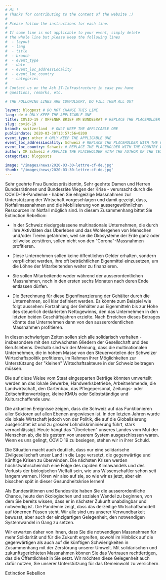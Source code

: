 ```yaml
---
# Hi !
# Thanks for contributing to the content of the website :)
#
# Please follow the instructions for each line.
#
# If some line is not applicable to your event, simply delete
# the whole line but please keep the following lines
#  - layout
#  - lang
#  - title
#  - branch
#  - event_type
#  - date
#  - event_loc_addressLocality
#  - event_loc_country
#  - categories
#
# Contact us on the Ask IT-Infrastructure in case you have
# questions, remarks, etc.

# THE FOLLOWING LINES ARE COMPULSORY, DO FILL THEM ALL OUT

layout: blogpost # DO NOT CHANGE THIS LINE
lang: de # ONLY KEEP THE APPLICABLE ONE
title: COVID-19 / OFFENER BRIEF AM BUNDESRAT # REPLACE THE PLACEHOLDER WITH THE TITLE OF THE EVENT
slug: covid-19
branch: switzerland  # ONLY KEEP THE APPLICABLE ONE
publishdate: 2020-03-30T13:57:56+0200
event_type: other # ONLY KEEP THE APPLICABLE ONE
event_loc_addressLocality: Schweiz # REPLACE THE PLACEHOLDER WITH THE CITY WHERE THE EVENT TAKES PLACE
event_loc_country: Schweiz # REPLACE THE PLACEHOLDER WITH THE COUNTRY WHERE THE EVENT TAKES PLACE
author: XR Schweiz # REPLACE THE PLACEHOLDER WITH THE AUTHOR OF THE TEXT
categories: blogposts

image: "/images/news/2020-03-30-lettre-cf-de.jpg"
thumb: "/images/news/2020-03-30-lettre-cf-de.jpg"
---
```


Sehr geehrte Frau Bundespräsidentin, Sehr geehrte Damen und Herren Bundesrätinnen und Bundesräte
Wegen der Krise - verursacht durch die COVID-19-Pandemie - haben Sie ehrgeizige Massnahmen zur Unterstützung der
Wirtschaft vorgeschlagen und damit gezeigt, dass, Notfallmassnahmen und die Mobilisierung von aussergewöhnlichen
Ressourcen im Notfall möglich sind. In diesem Zusammenhang bittet Sie Extinction Rebellion:

-  In der Schweiz niedergelassene multinationale Unternehmen, die durch ihre Aktivitäten das Überleben und das Wohlergehen
von Menschen und/oder Tieren gefährden, weil sie die Ökosysteme der Erde ganz oder teilweise zerstören, sollen nicht von den
"Corona"-Massnahmen profitieren.

- Diese Unternehmen sollen keine öffentlichen Gelder erhalten, sondern verpflichtet werden, ihre oft beträchtlichen Eigenmittel
einzusetzen, um die Löhne der Mitarbeitenden weiter zu finanzieren.

- Sie sollen Mitarbeitende weder während der ausserordentlichen Massnahmen, noch in den ersten sechs Monaten nach deren
Ende entlassen dürfen.

- Die Berechnung für diese Eigenfinanzierung der Gehälter durch die Unternehmen, soll klar definiert werden. Es könnte zum
Beispiel wie folgt aussehen: Fortzahlung der Gehälter aus Eigenmitteln bis zur Höhe des steuerlich deklarierten Nettogewinns,
den das Unternehmen in den letzten beiden Geschäftsjahren erzielte. Nach Erreichen dieses Betrages könnte das Unternehmen
dann von den ausserordentlichen Massnahmen profitieren.

In diesen schwierigen Zeiten sollen sich alle solidarisch verhalten - insbesondere mit den schwächsten Gliedern der Gesellschaft
und des Berufslebens. Deshalb sind wir der Meinung, dass die multinationalen Unternehmen, die in hohem Masse von den
Steuervorteilen der Schweizer Wirtschaftspolitik profitieren, im Rahmen ihrer Möglichkeiten zur Unterstützung der "kleinen"
Wirtschaftsakteure in der Schweiz beitragen müssen.

Die auf diese Weise vom Staat eingesparten Beträge könnten umverteilt werden an das lokale Gewerbe, Handwerksbetriebe,
Arbeitnehmende, die Landwirtschaft, den Gartenbau, das Pflegepersonal, Zeitungs- oder Zeitschriftenverträger, kleine KMUs
oder Selbstständige und Kulturschaffende usw.

Die aktuellen Ereignisse zeigen, dass die Schweiz auf das Funktionieren aller Sektoren auf allen Ebenen angewiesen ist. In den
letzten Jahren wurde die lokale Wirtschaft jedoch von der Politik, die auf die Globalisierung ausgerichtet ist und zu grosser Lohndiskriminierung
führt, stark vernachlässigt. Heute hängt das "Überleben" unseres Landes vom Mut der Menschen ab, die bis gestern von unserem System ausgeschlossen waren. Wenn es uns gelingt, COVID 19 zu besiegen, stehen wir in ihrer Schuld.

Die Situation macht auch deutlich, dass nur eine solidarische Zivilgesellschaft unser Land in die Lage versetzt, die gegenwärtige
und künftige Krisen zu überwinden. Die nächsten Krisen werden höchstwahrscheinlich eine Folge des rapiden Klimawandels und
des Verlusts der biologischen Vielfalt sein, wie uns Wissenschaftler schon seit langem warnen. Hören wir also auf sie, so wie wir
es jetzt, aber ein bisschen spät in dieser Gesundheitskrise lernen!

Als Bundesrätinnen und Bundesräte haben Sie die ausserordentliche Chance, heute den ökologischen und sozialen Wandel zu
beginnen, von dem Sie bereits wissen, dass er in nächster Zukunft unabdingbar und notwendig ist. Die Pandemie zeigt, dass das
derzeitige Wirtschaftsmodell auf tönernen Füssen steht. Wir alle sind uns unserer Verwundbarkeit bewusst, aber auch der einzigartigen
Gelegenheit, den notwendigen Systemwandel in Gang zu setzen.

Wir erwarten daher von Ihnen, dass Sie die notwendigen Massnahmen für mehr Solidarität und für die Zukunft ergreifen, sowohl
im Hinblick auf die gegenwärtigen als auch auf die künftigen Schwierigkeiten in Zusammenhang mit der Zerstörung unserer
Umwelt. Mit solidarischen und zukunftsgerichteten Massnahmen können Sie das Vertrauen rechtfertigen, das die Öffentlichkeit
in Sie setzt. Wir möchten diese Gelegenheit auch dafür nutzen, Sie unserer Unterstützung für das Gemeinwohl zu versichern.

Extinction Rebellion
